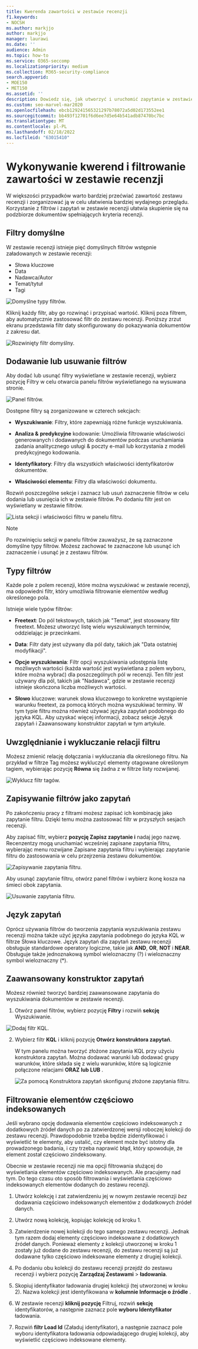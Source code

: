 ```yaml
---
title: Kwerenda zawartości w zestawie recenzji
f1.keywords:
- NOCSH
ms.author: markjjo
author: markjjo
manager: laurawi
ms.date: ''
audience: Admin
ms.topic: how-to
ms.service: O365-seccomp
ms.localizationpriority: medium
ms.collection: M365-security-compliance
search.appverid:
- MOE150
- MET150
ms.assetid: ''
description: Dowiedz się, jak utworzyć i uruchomić zapytanie w zestawie recenzji w celu zorganizowania zawartości w celu bardziej efektywnego przeglądu Advanced eDiscovery przypadku.
ms.custom: seo-marvel-mar2020
ms.openlocfilehash: ebcb129241565321297b78072a5d02d173552ee1
ms.sourcegitcommit: bb493f12701f6d6ee7d5e64b541adb87470bc7bc
ms.translationtype: MT
ms.contentlocale: pl-PL
ms.lasthandoff: 02/18/2022
ms.locfileid: "63015410"
---
```

# <a name="query-and-filter-content-in-a-review-set"></a>Wykonywanie kwerend i filtrowanie zawartości w zestawie recenzji

W większości przypadków warto bardziej przećwiać zawartość zestawu recenzji i zorganizować ją w celu ułatwienia bardziej wydajnego przeglądu. Korzystanie z filtrów i zapytań w zestawie recenzji ułatwia skupienie się na podzbiorze dokumentów spełniających kryteria recenzji.

## <a name="default-filters"></a>Filtry domyślne

W zestawie recenzji istnieje pięć domyślnych filtrów wstępnie załadowanych w zestawie recenzji:

- Słowa kluczowe
- Data
- Nadawca/Autor
- Temat/tytuł
- Tagi

![Domyślne typy filtrów.](../media/DefaultFilterTypes.png)

Kliknij każdy filtr, aby go rozwinąć i przypisać wartość. Kliknij poza filtrem, aby automatycznie zastosować filtr do zestawu recenzji. Poniższy zrzut ekranu przedstawia filtr daty skonfigurowany do pokazywania dokumentów z zakresu dat.

![Rozwinięty filtr domyślny.](../media/ExpandedFilter.png)

## <a name="add-or-remove-filters"></a>Dodawanie lub usuwanie filtrów

Aby dodać lub usunąć filtry wyświetlane w zestawie recenzji, wybierz pozycję Filtry  w celu otwarcia panelu filtrów wyświetlanego na wysuwana stronie. 

![Panel filtrów.](../media/FilterPanel.png)

Dostępne filtry są zorganizowane w czterech sekcjach:

- **Wyszukiwanie**: Filtry, które zapewniają różne funkcje wyszukiwania.

- **Analiza &** **predykcyjne** kodowanie: Umożliwia filtrowanie właściwości generowanych i dodawanych do dokumentów podczas uruchamiania zadania analitycznego usługi & poczty e-mail lub korzystania z modeli predykcyjnego kodowania.

- **Identyfikatory**: Filtry dla wszystkich właściwości identyfikatorów dokumentów.

- **Właściwości elementu**: Filtry dla właściwości dokumentu. 

Rozwiń poszczególne sekcje i zaznacz lub usuń zaznaczenie filtrów w celu dodania lub usunięcia ich w zestawie filtrów. Po dodaniu filtr jest on wyświetlany w zestawie filtrów. 

![Lista sekcji i właściwości filtru w panelu filtru.](../media/FilterPanel2.png)

> [!NOTE]
> Po rozwinięciu sekcji w panelu filtrów zauważysz, że są zaznaczone domyślne typy filtrów. Możesz zachować te zaznaczone lub usunąć ich zaznaczenie i usunąć je z zestawu filtrów. 

## <a name="filter-types"></a>Typy filtrów

Każde pole z polem recenzji, które można wyszukiwać w zestawie recenzji, ma odpowiedni filtr, który umożliwia filtrowanie elementów według określonego pola.

Istnieje wiele typów filtrów:

- **Freetext**: Do pól tekstowych, takich jak "Temat", jest stosowany filtr freetext. Możesz utworzyć listę wielu wyszukiwanych terminów, oddzielając je przecinkami.

- **Data**: Filtr daty jest używany dla pól daty, takich jak "Data ostatniej modyfikacji".

- **Opcje wyszukiwania**: Filtr opcji wyszukiwania udostępnia listę możliwych wartości (każda wartość jest wyświetlana z polem wyboru, które można wybrać) dla poszczególnych pól w recenzji. Ten filtr jest używany dla pól, takich jak "Nadawca", gdzie w zestawie recenzji istnieje skończona liczba możliwych wartości.

- **Słowo** kluczowe: warunek słowa kluczowego to konkretne wystąpienie warunku freetext, za pomocą których można wyszukiwać terminy. W tym typie filtru można również używać języka zapytań podobnego do języka KQL. Aby uzyskać więcej informacji, zobacz sekcje Język zapytań i Zaawansowany konstruktor zapytań w tym artykule.

## <a name="include-and-exclude-filter-relationships"></a>Uwzględnianie i wykluczanie relacji filtru

Możesz zmienić relację dołączania i wykluczania dla określonego filtru. Na przykład w filtrze Tag możesz wykluczyć elementy otagowane określonym tagiem, wybierając pozycję **Równa** się żadna z w filtrze listy rozwijanej. 

![Wyklucz filtr tagów.](../media/TagFilterExclude.png)

## <a name="save-filters-as-queries"></a>Zapisywanie filtrów jako zapytań

Po zakończeniu pracy z filtrami możesz zapisać ich kombinację jako zapytanie filtru. Dzięki temu można zastosować filtr w przyszłych sesjach recenzji.

Aby zapisać filtr, wybierz **pozycję Zapisz zapytanie i** nadaj jego nazwę. Recenzentzy mogą uruchamiać wcześniej zapisane zapytania filtru, wybierając  menu rozwijane Zapisane zapytania filtru i wybierając zapytanie filtru do zastosowania w celu przejrzenia zestawu dokumentów. 

![Zapisywanie zapytania filtru.](../media/SaveFilterQuery.png)

Aby usunąć zapytanie filtru, otwórz panel filtrów i wybierz ikonę kosza na śmieci obok zapytania.

![Usuwanie zapytania filtru.](../media/DeleteFilterQuery.png)

## <a name="query-language"></a>Język zapytań

Oprócz używania filtrów do tworzenia zapytania wyszukiwania zestawu recenzji można także użyć języka zapytania podobnego do języka KQL w filtrze Słowa kluczowe. Język zapytań dla zapytań zestawu recenzji obsługuje standardowe operatory logiczne, takie jak **AND**, **OR**, **NOT** i **NEAR**. Obsługuje także jednoznakową symbol wieloznaczny (?) i wieloznaczny symbol wieloznaczny (*).

## <a name="advanced-query-builder"></a>Zaawansowany konstruktor zapytań

Możesz również tworzyć bardziej zaawansowane zapytania do wyszukiwania dokumentów w zestawie recenzji.

1. Otwórz panel filtrów, wybierz pozycję **Filtry** i rozwiń **sekcję** Wyszukiwanie.

  ![Dodaj filtr KQL.](../media/AddKQLFilter.png)

2. Wybierz filtr **KQL** i kliknij pozycję **Otwórz konstruktora zapytań**.

   W tym panelu można tworzyć złożone zapytania KQL przy użyciu konstruktora zapytań. Można dodawać warunki lub dodawać grupy warunków, które składa się z wielu warunków, które są logicznie połączone relacjami **ORAZ** **lub LUB** .

   ![Za pomocą Konstruktora zapytań skonfiguruj złożone zapytania filtru.](../media/ComplexQuery.png)

## <a name="filter-partially-indexed-items"></a>Filtrowanie elementów częściowo indeksowanych

Jeśli wybrano opcję dodawania elementów częściowo indeksowanych z dodatkowych źródeł danych po za zatwierdzonej wersji roboczej kolekcji do zestawu recenzji. Prawdopodobnie trzeba będzie zidentyfikować i wyświetlić te elementy, aby ustalić, czy element może być istotny dla prowadzonego badania, i czy trzeba naprawić błąd, który spowoduje, że element został częściowo zindeksowany.

Obecnie w zestawie recenzji nie ma opcji filtrowania służącej do wyświetlania elementów częściowo indeksowanych. Ale pracujemy nad tym. Do tego czasu oto sposób filtrowania i wyświetlania częściowo indeksowanych elementów dodanych do zestawu recenzji.

1. Utwórz kolekcję i zat zatwierdzeniu jej w nowym zestawie recenzji *bez* dodawania częściowo indeksowanych elementów z dodatkowych źródeł danych.

2. Utwórz nową kolekcję, kopiując kolekcję od kroku 1.

3. Zatwierdzenie nowej kolekcji do tego samego zestawu recenzji. Jednak tym razem dodaj elementy częściowo indeksowane z dodatkowych źródeł danych. Ponieważ elementy z kolekcji utworzonej w kroku 1 zostały już dodane do zestawu recenzji, do zestawu recenzji są już dodawane tylko częściowo indeksowane elementy z drugiej kolekcji.

4. Po dodaniu obu kolekcji do zestawu recenzji przejdź do zestawu recenzji i wybierz pozycję **Zarządzaj Zestawami** >  **ładowania**.

5. Skopiuj identyfikator ładowania drugiej kolekcji (tej utworzonej w kroku 2). Nazwa kolekcji jest identyfikowana w **kolumnie Informacje o źródle** .

6. W zestawie recenzji **kliknij pozycję** Filtruj, rozwiń **sekcję** identyfikatorów, a następnie zaznacz pole **wyboru Identyfikator** ładowania.

7. Rozwiń **filtr Load Id** (Załaduj identyfikator), a następnie zaznacz pole wyboru identyfikatora ładowania odpowiadającego drugiej kolekcji, aby wyświetlić częściowo indeksowane elementy.
